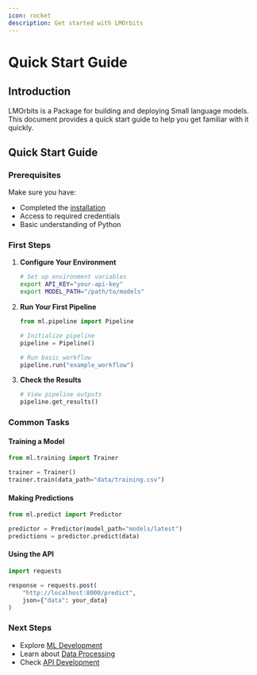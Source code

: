 ```yaml
---
icon: rocket
description: Get started with LMOrbits
---
```


# Quick Start Guide

## Introduction

LMOrbits is a Package for building and deploying Small language models. This document provides a quick start guide to help you get familiar with it quickly.

## Quick Start Guide

### Prerequisites

Make sure you have:

* Completed the [installation](getting-started/installation.md)
* Access to required credentials
* Basic understanding of Python

### First Steps

1.  **Configure Your Environment**

    ```sh
    # Set up environment variables
    export API_KEY="your-api-key"
    export MODEL_PATH="/path/to/models"
    ```
2.  **Run Your First Pipeline**

    ```python
    from ml.pipeline import Pipeline

    # Initialize pipeline
    pipeline = Pipeline()

    # Run basic workflow
    pipeline.run("example_workflow")
    ```
3.  **Check the Results**

    ```python
    # View pipeline outputs
    pipeline.get_results()
    ```

### Common Tasks

#### Training a Model

```python
from ml.training import Trainer

trainer = Trainer()
trainer.train(data_path="data/training.csv")
```

#### Making Predictions

```python
from ml.predict import Predictor

predictor = Predictor(model_path="models/latest")
predictions = predictor.predict(data)
```

#### Using the API

```python
import requests

response = requests.post(
    "http://localhost:8000/predict",
    json={"data": your_data}
)
```

### Next Steps

* Explore [ML Development](how-to/development/ml.md)
* Learn about [Data Processing](how-to/development/data.md)
* Check [API Development](how-to/development/api.md)
